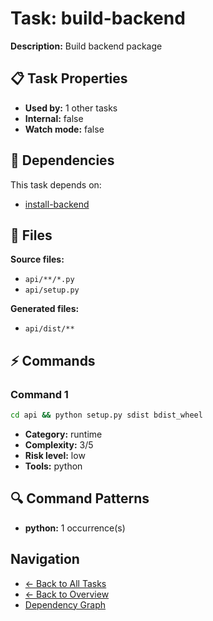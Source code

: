 # Task: build-backend

**Description:** Build backend package

## 📋 Task Properties

- **Used by:** 1 other tasks
- **Internal:** false
- **Watch mode:** false

## 🔗 Dependencies

This task depends on:

- [install-backend](install-backend.md)

## 📁 Files

**Source files:**
- `api/**/*.py`
- `api/setup.py`

**Generated files:**
- `api/dist/**`

## ⚡ Commands

### Command 1

```bash
cd api && python setup.py sdist bdist_wheel
```

- **Category:** runtime
- **Complexity:** 3/5
- **Risk level:** low
- **Tools:** python

## 🔍 Command Patterns

- **python:** 1 occurrence(s)

## Navigation

- [← Back to All Tasks](../summaries/all-tasks.md)
- [← Back to Overview](../README.md)
- [Dependency Graph](dependency-graph.md)
